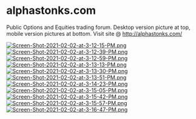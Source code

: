 # alphastonks.com
Public Options and Equities trading forum. Desktop version picture at top, mobile version pictures at bottom. Visit site @ http://alphastonks.com/

[![Screen-Shot-2021-02-02-at-3-12-15-PM.png](https://i.postimg.cc/025qgMFj/Screen-Shot-2021-02-02-at-3-12-15-PM.png)](https://postimg.cc/t7ccWTXG)
[![Screen-Shot-2021-02-02-at-3-12-39-PM.png](https://i.postimg.cc/mZw0SZks/Screen-Shot-2021-02-02-at-3-12-39-PM.png)](https://postimg.cc/QVF483c4)
[![Screen-Shot-2021-02-02-at-3-12-59-PM.png](https://i.postimg.cc/TYNFZknN/Screen-Shot-2021-02-02-at-3-12-59-PM.png)](https://postimg.cc/KRL0TDqt)
[![Screen-Shot-2021-02-02-at-3-13-13-PM.png](https://i.postimg.cc/XvdPB4mt/Screen-Shot-2021-02-02-at-3-13-13-PM.png)](https://postimg.cc/p9VCgb2B)
[![Screen-Shot-2021-02-02-at-3-13-30-PM.png](https://i.postimg.cc/W1JWxsNt/Screen-Shot-2021-02-02-at-3-13-30-PM.png)](https://postimg.cc/mPByHfFG)
[![Screen-Shot-2021-02-02-at-3-13-51-PM.png](https://i.postimg.cc/1zhCQbXB/Screen-Shot-2021-02-02-at-3-13-51-PM.png)](https://postimg.cc/XrLcKHwB)
[![Screen-Shot-2021-02-02-at-3-14-23-PM.png](https://i.postimg.cc/W3s5DrMJ/Screen-Shot-2021-02-02-at-3-14-23-PM.png)](https://postimg.cc/nsw4gXSH)
[![Screen-Shot-2021-02-02-at-3-15-05-PM.png](https://i.postimg.cc/B6NM26g7/Screen-Shot-2021-02-02-at-3-15-05-PM.png)](https://postimg.cc/WFFGvsx0)
[![Screen-Shot-2021-02-02-at-3-15-42-PM.png](https://i.postimg.cc/BZYm6jtX/Screen-Shot-2021-02-02-at-3-15-42-PM.png)](https://postimg.cc/z3hC2XCr)
[![Screen-Shot-2021-02-02-at-3-15-57-PM.png](https://i.postimg.cc/yd6T6KHm/Screen-Shot-2021-02-02-at-3-15-57-PM.png)](https://postimg.cc/DWDG5tm0)
[![Screen-Shot-2021-02-02-at-3-16-47-PM.png](https://i.postimg.cc/j2pNf0Gk/Screen-Shot-2021-02-02-at-3-16-47-PM.png)](https://postimg.cc/2LxVpJj4)
